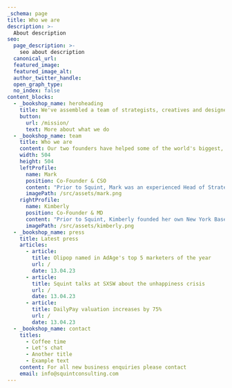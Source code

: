 ```yaml
---
_schema: page
title: Who we are
description: >-
  About description
seo:
  page_description: >-
    seo about description
  canonical_url:
  featured_image:
  featured_image_alt:
  author_twitter_handle:
  open_graph_type:
  no_index: false
content_blocks:
  - _bookshop_name: heroheading
    title: We've assembled a team of strategists, creatives and designers that are experts in modern happiness brands and how to build them.
    button:
      url: /mission/
      text: More about what we do
  - _bookshop_name: team
    title: Who we are
    content: Our two founders have helped some of the world's biggest, and fastest growing, brands uncover how to create joy in their products and organizations.
    width: 504
    height: 504
    leftProfile:
      name: Mark
      position: Co-Founder & CSO
      content: "Prior to Squint, Mark was an experienced Head of Strategy working with clients like Nike, Netflix, Samsung and Diageo. His career spanned New York, London and Amsterdam and he spent his formative years at R/GA, the world’s leading digital innovation firm."
      imagePath: /src/assets/mark.png
    rightProfile:
      name: Kimberly
      position: Co-Founder & MD
      content: "Prior to Squint, Kimberly founded her own New York Based Childcare Startup as well as worked as an Operations Lead in the European startup scene. She’s been featured in the Huffington Post for her thought leadership on how to develop more caring humans."
      imagePath: /src/assets/kimberly.png
  - _bookshop_name: press
    title: Latest press
    articles:
      - article:
        title: Olipop named in AdAge's top 5 marketers of the year
        url: /
        date: 13.04.23
      - article:
        title: Squint talks at SXSW about the unhappiness crisis
        url: /
        date: 13.04.23
      - article:
        title: DailyPay valuation increases by 75%
        url: /
        date: 13.04.23
  - _bookshop_name: contact
    titles:
      - Coffee time
      - Let's chat
      - Another title
      - Example text
    content: For all new business enquiries please contact
    email: info@squintconsulting.com
---
```

